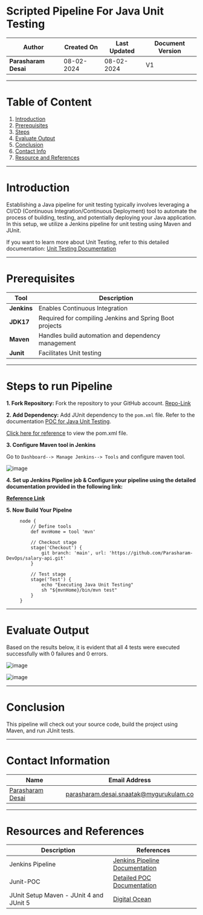 # Scripted Pipeline For Java Unit Testing

| **Author** | **Created On** | **Last Updated** | **Document Version** |
| ---------- | -------------- | ---------------- | -------------------- |
| **Parasharam Desai** | 08-02-2024 | 08-02-2024 | V1 |

---

# Table of Content

1. [Introduction](#introduction)
2. [Prerequisites](#prerequisites)
3. [Steps](#steps)
4. [Evaluate Output](#evaluate-output)
5. [Conclusion](#conclusion)
6. [Contact Info](#contact-info)
7. [Resource and References](#resource-and-references)


---

# Introduction

Establishing a Java pipeline for unit testing typically involves leveraging a CI/CD (Continuous Integration/Continuous Deployment) tool to automate the process of building, testing, and potentially deploying your Java application. In this setup, we utilize a Jenkins pipeline for unit testing using Maven and JUnit.

If you want to learn more about Unit Testing, refer to this detailed documentation: [Unit Testing Documentation](https://github.com/avengers-p7/Documentation/blob/main/Application_CI/Design/03-%20Java%20CI%20checks/Unit%20Testing/README.md)

---

# Prerequisites

| Tool | Description |
| ---- | ----------- |
| **Jenkins** | Enables Continuous Integration |
| **JDK17** | Required for compiling Jenkins and Spring Boot projects |
| **Maven** | Handles build automation and dependency management |
| **Junit** | Facilitates Unit testing |

---

# Steps to run Pipeline

**1. Fork Repository:** Fork the repository to your GitHub account. 
[Repo-Link](https://github.com/Parasharam-DevOps/salary-api.git)

**2. Add Dependency:** Add JUnit dependency to the `pom.xml` file. Refer to the documentation [POC for Java Unit Testing](https://github.com/avengers-p7/Documentation/blob/main/Application_CI/Design/03-%20Java%20CI%20checks/Unit%20Testing/POC.md).

[Click here for reference](https://github.com/Parasharam-DevOps/salary-api/blob/main/pom.xml) to view the pom.xml file.

**3. Configure Maven tool in Jenkins**

Go to `Dashboard--> Manage Jenkins--> Tools` and configure maven tool.

![image](https://github.com/avengers-p7/Documentation/assets/156056444/d9ff8a0d-900a-4e4b-ac68-34507ef3348b)

**4. Set up Jenkins Pipeline job & Configure your pipeline using the detailed documentation provided in the following link:**

**[Reference Link]()**


**5. Now Build Your Pipelne**

         node {
             // Define tools
             def mvnHome = tool 'mvn'
         
             // Checkout stage
             stage('Checkout') {
                 git branch: 'main', url: 'https://github.com/Parasharam-DevOps/salary-api.git'
             }
         
             // Test stage
             stage('Test') {
                 echo "Executing Java Unit Testing"
                 sh "${mvnHome}/bin/mvn test"
             }
         }
---

# Evaluate Output

Based on the results below, it is evident that all 4 tests were executed successfully with 0 failures and 0 errors.

![image](https://github.com/avengers-p7/Documentation/assets/156056709/b3229d77-7f26-4eaa-bc6e-5f37884f10e4)

![image](https://github.com/avengers-p7/Documentation/assets/156056709/3adc4cae-6034-42c8-bff8-40b098e42f2d)

---

# Conclusion

This pipeline will check out your source code, build the project using Maven, and run JUnit tests.

---

# Contact Information

| Name | Email Address |
| ---- | ------------- |
| [Parasharam Desai](https://github.com/Parasharam-Desai) | parasharam.desai.snaatak@mygurukulam.co |

---

# Resources and References

| Description | References |
| ----------- | ---------- |
| Jenkins Pipeline | [Jenkins Pipeline Documentation](https://www.jenkins.io/doc/book/pipeline/) |
| Junit-POC | [Detailed POC Documentation](https://github.com/avengers-p7/Documentation/blob/main/Application_CI/Design/03-%20Java%20CI%20checks/Unit%20Testing/POC.md) |
| JUnit Setup Maven - JUnit 4 and JUnit 5 | [Digital Ocean ](https://www.digitalocean.com/community/tutorials/junit-setup-maven) |


